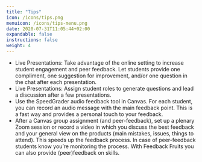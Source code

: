 ```yaml
---
title: "Tips"
icon: /icons/tips.png
menuicon: /icons/tips-menu.png
date: 2020-07-31T11:05:44+02:00
expandable: false
instructions: false
weight: 4
---
```


- Live Presentations: Take advantage of the online setting to increase student engagement and peer feedback. Let students provide one compliment, one suggestion for improvement, and/or one question in the chat after each presentation.
- Live Presentations: Assign student roles to generate questions and lead a discussion after a few presentations.
- Use the SpeedGrader audio feedback tool in Canvas. For each student, you can record an audio message with the main feedback point. This is a fast way and provides a personal touch to your feedback.
- After a Canvas group assignment (and peer-feedback), set up a plenary Zoom session or record a video in which you discuss the best feedback and your general view on the products (main mistakes, issues, things to attend). This speeds up the feedback process. In case of peer-feedback students know you’re monitoring the process. With Feedback Fruits you can also provide (peer)feedback on skills.
